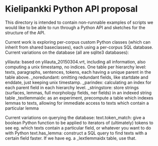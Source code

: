 # Kielipankki Python API proposal

This directory is intended to contain non-runnable examples of scripts we would
like to be able to run through a Python API and sketches for the structure of
the API.

Current work is exploring per-corpus custom Python classes (which can inherit from shared baseclasses), each using a per-corpus SQL database. Current variations on the database (all are sqlite3 databases):

ylilauta: based on ylilauta_20150304.vrt, including all information, also computing a unix timestamp, no indices. One table per hierarchy level: texts, paragraphs, sentences, tokens, each having a unique parent in the table above.
_noredundant: omitting redundant fields, like startdate and enddate, just keeping unix timestamp.
_parindex: calculating an index for each parent field in each hierarchy level.
_stringstore: store strings (surfaces, lemmas, full morphology fields, ner fields) in an indexed string table
_textlemmaidx: as an experiment, precompute a table which indexes lemmas to texts, allowing for immediate access to texts which contain a particular lemma

Current variations on querying the database:
text.token_match: give a boolean Python function to be applied to iterators of (ultimately) tokens to see eg. which texts contain a particular field, or whatever you want to do with Python
text.has_lemma: construct a SQL query to find texts with a certain field faster. If we have eg. a _lextlemmaidx table, use that.
